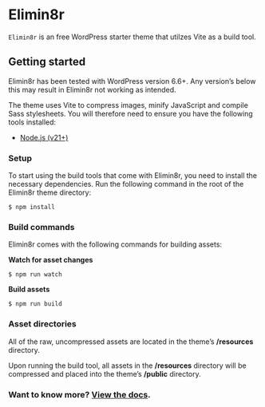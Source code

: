 # Elimin8r

`Elimin8r` is an free WordPress starter theme that utilzes Vite as a build tool.

## Getting started

Elimin8r has been tested with WordPress version 6.6+. Any version’s below this may result in Elimin8r not working as intended.

The theme uses Vite to compress images, minify JavaScript and compile Sass stylesheets. You will therefore need to ensure you have the following tools installed:

- [Node.js (v21+)](https://nodejs.org/)

### Setup

To start using the build tools that come with Elimin8r, you need to install the necessary dependencies. Run the following command in the root of the Elimin8r theme directory:

`$ npm install`

### Build commands

Elimin8r comes with the following commands for building assets:

**Watch for asset changes**

`$ npm run watch`

**Build assets**

`$ npm run build`

### Asset directories

All of the raw, uncompressed assets are located in the theme’s **/resources** directory.

Upon running the build tool, all assets in the **/resources** directory will be compressed and placed into the theme’s **/public** directory.

### Want to know more? [View the docs](https://elimin8r.test/docs/).